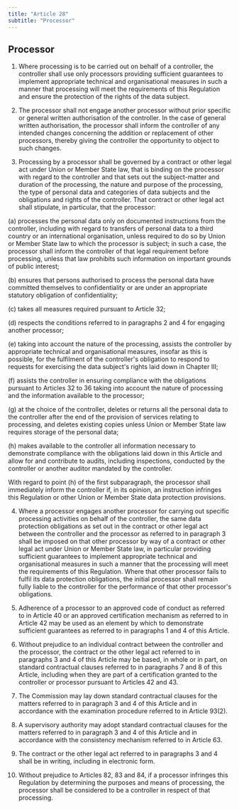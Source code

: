 ```yaml
---
title: "Article 28"
subtitle: "Processor"
---
```

## Processor

1. Where processing is to be carried out on behalf of a controller, the controller shall use only processors providing sufficient guarantees to implement appropriate technical and organisational measures in such a manner that processing will meet the requirements of this Regulation and ensure the protection of the rights of the data subject.

2. The processor shall not engage another processor without prior specific or general written authorisation of the controller. In the case of general written authorisation, the processor shall inform the controller of any intended changes concerning the addition or replacement of other processors, thereby giving the controller the opportunity to object to such changes.

3. Processing by a processor shall be governed by a contract or other legal act under Union or Member State law, that is binding on the processor with regard to the controller and that sets out the subject-matter and duration of the processing, the nature and purpose of the processing, the type of personal data and categories of data subjects and the obligations and rights of the controller. That contract or other legal act shall stipulate, in particular, that the processor:

(a) processes the personal data only on documented instructions from the controller, including with regard to transfers of personal data to a third country or an international organisation, unless required to do so by Union or Member State law to which the processor is subject; in such a case, the processor shall inform the controller of that legal requirement before processing, unless that law prohibits such information on important grounds of public interest;

(b) ensures that persons authorised to process the personal data have committed themselves to confidentiality or are under an appropriate statutory obligation of confidentiality;

(c) takes all measures required pursuant to Article 32;

(d) respects the conditions referred to in paragraphs 2 and 4 for engaging another processor;

(e) taking into account the nature of the processing, assists the controller by appropriate technical and organisational measures, insofar as this is possible, for the fulfilment of the controller's obligation to respond to requests for exercising the data subject's rights laid down in Chapter III;

(f) assists the controller in ensuring compliance with the obligations pursuant to Articles 32 to 36 taking into account the nature of processing and the information available to the processor;

(g) at the choice of the controller, deletes or returns all the personal data to the controller after the end of the provision of services relating to processing, and deletes existing copies unless Union or Member State law requires storage of the personal data;

(h) makes available to the controller all information necessary to demonstrate compliance with the obligations laid down in this Article and allow for and contribute to audits, including inspections, conducted by the controller or another auditor mandated by the controller.

With regard to point (h) of the first subparagraph, the processor shall immediately inform the controller if, in its opinion, an instruction infringes this Regulation or other Union or Member State data protection provisions.

4. Where a processor engages another processor for carrying out specific processing activities on behalf of the controller, the same data protection obligations as set out in the contract or other legal act between the controller and the processor as referred to in paragraph 3 shall be imposed on that other processor by way of a contract or other legal act under Union or Member State law, in particular providing sufficient guarantees to implement appropriate technical and organisational measures in such a manner that the processing will meet the requirements of this Regulation. Where that other processor fails to fulfil its data protection obligations, the initial processor shall remain fully liable to the controller for the performance of that other processor's obligations.

5. Adherence of a processor to an approved code of conduct as referred to in Article 40 or an approved certification mechanism as referred to in Article 42 may be used as an element by which to demonstrate sufficient guarantees as referred to in paragraphs 1 and 4 of this Article.

6. Without prejudice to an individual contract between the controller and the processor, the contract or the other legal act referred to in paragraphs 3 and 4 of this Article may be based, in whole or in part, on standard contractual clauses referred to in paragraphs 7 and 8 of this Article, including when they are part of a certification granted to the controller or processor pursuant to Articles 42 and 43.

7. The Commission may lay down standard contractual clauses for the matters referred to in paragraph 3 and 4 of this Article and in accordance with the examination procedure referred to in Article 93(2).

8. A supervisory authority may adopt standard contractual clauses for the matters referred to in paragraph 3 and 4 of this Article and in accordance with the consistency mechanism referred to in Article 63.

9. The contract or the other legal act referred to in paragraphs 3 and 4 shall be in writing, including in electronic form.

10. Without prejudice to Articles 82, 83 and 84, if a processor infringes this Regulation by determining the purposes and means of processing, the processor shall be considered to be a controller in respect of that processing.
